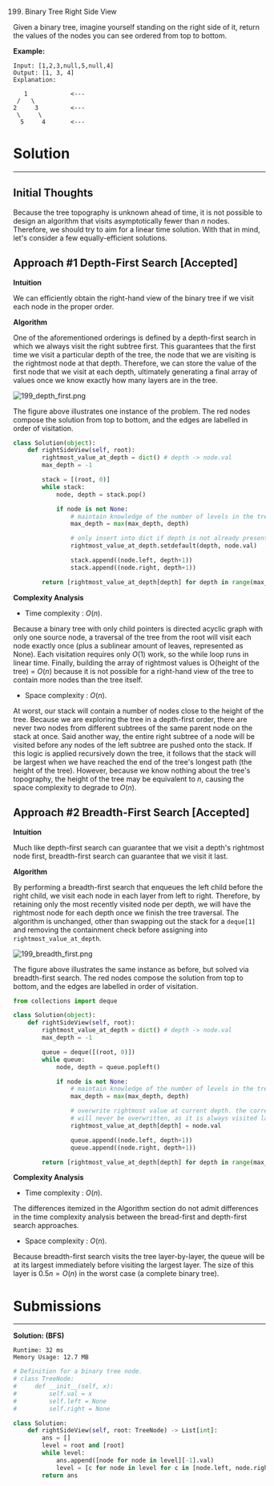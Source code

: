 199. Binary Tree Right Side View

Given a binary tree, imagine yourself standing on the right side of it, return the values of the nodes you can see ordered from top to bottom.

**Example:**
```
Input: [1,2,3,null,5,null,4]
Output: [1, 3, 4]
Explanation:

   1            <---
 /   \
2     3         <---
 \     \
  5     4       <---
```

# Solution
---
## Initial Thoughts
Because the tree topography is unknown ahead of time, it is not possible to design an algorithm that visits asymptotically fewer than $n$ nodes. Therefore, we should try to aim for a linear time solution. With that in mind, let's consider a few equally-efficient solutions.

## Approach #1 Depth-First Search [Accepted]
**Intuition**

We can efficiently obtain the right-hand view of the binary tree if we visit each node in the proper order.

**Algorithm**

One of the aforementioned orderings is defined by a depth-first search in which we always visit the right subtree first. This guarantees that the first time we visit a particular depth of the tree, the node that we are visiting is the rightmost node at that depth. Therefore, we can store the value of the first node that we visit at each depth, ultimately generating a final array of values once we know exactly how many layers are in the tree.

![199_depth_first.png](img/199_depth_first.png)

The figure above illustrates one instance of the problem. The red nodes compose the solution from top to bottom, and the edges are labelled in order of visitation.

```python
class Solution(object):
    def rightSideView(self, root):
        rightmost_value_at_depth = dict() # depth -> node.val
        max_depth = -1

        stack = [(root, 0)]
        while stack:
            node, depth = stack.pop()

            if node is not None:
                # maintain knowledge of the number of levels in the tree.
                max_depth = max(max_depth, depth)

                # only insert into dict if depth is not already present.
                rightmost_value_at_depth.setdefault(depth, node.val)

                stack.append((node.left, depth+1))
                stack.append((node.right, depth+1))

        return [rightmost_value_at_depth[depth] for depth in range(max_depth+1)]
```

**Complexity Analysis**

* Time complexity : $O(n)$.

Because a binary tree with only child pointers is directed acyclic graph with only one source node, a traversal of the tree from the root will visit each node exactly once (plus a sublinear amount of leaves, represented as None). Each visitation requires only $O(1)$ work, so the while loop runs in linear time. Finally, building the array of rightmost values is O(height of the tree) = $O(n)$ because it is not possible for a right-hand view of the tree to contain more nodes than the tree itself.

* Space complexity : $O(n)$.

At worst, our stack will contain a number of nodes close to the height of the tree. Because we are exploring the tree in a depth-first order, there are never two nodes from different subtrees of the same parent node on the stack at once. Said another way, the entire right subtree of a node will be visited before any nodes of the left subtree are pushed onto the stack. If this logic is applied recursively down the tree, it follows that the stack will be largest when we have reached the end of the tree's longest path (the height of the tree). However, because we know nothing about the tree's topography, the height of the tree may be equivalent to $n$, causing the space complexity to degrade to $O(n)$.

## Approach #2 Breadth-First Search [Accepted]
**Intuition**

Much like depth-first search can guarantee that we visit a depth's rightmost node first, breadth-first search can guarantee that we visit it last.

**Algorithm**

By performing a breadth-first search that enqueues the left child before the right child, we visit each node in each layer from left to right. Therefore, by retaining only the most recently visited node per depth, we will have the rightmost node for each depth once we finish the tree traversal. The algorithm is unchanged, other than swapping out the stack for a `deque[1]` and removing the containment check before assigning into `rightmost_value_at_depth`.

![199_breadth_first.png](img/199_breadth_first.png)

The figure above illustrates the same instance as before, but solved via breadth-first search. The red nodes compose the solution from top to bottom, and the edges are labelled in order of visitation.

```python
from collections import deque

class Solution(object):
    def rightSideView(self, root):
        rightmost_value_at_depth = dict() # depth -> node.val
        max_depth = -1

        queue = deque([(root, 0)])
        while queue:
            node, depth = queue.popleft()

            if node is not None:
                # maintain knowledge of the number of levels in the tree.
                max_depth = max(max_depth, depth)

                # overwrite rightmost value at current depth. the correct value
                # will never be overwritten, as it is always visited last.
                rightmost_value_at_depth[depth] = node.val

                queue.append((node.left, depth+1))
                queue.append((node.right, depth+1))

        return [rightmost_value_at_depth[depth] for depth in range(max_depth+1)]
```

**Complexity Analysis**

* Time complexity : $O(n)$.

The differences itemized in the Algorithm section do not admit differences in the time complexity analysis between the bread-first and depth-first search approaches.

* Space complexity : $O(n)$.

Because breadth-first search visits the tree layer-by-layer, the queue will be at its largest immediately before visiting the largest layer. The size of this layer is $0.5n = O(n)$ in the worst case (a complete binary tree).

# Submissions
---
**Solution: (BFS)**
```
Runtime: 32 ms
Memory Usage: 12.7 MB
```
```python
# Definition for a binary tree node.
# class TreeNode:
#     def __init__(self, x):
#         self.val = x
#         self.left = None
#         self.right = None

class Solution:
    def rightSideView(self, root: TreeNode) -> List[int]:
        ans = []
        level = root and [root]
        while level:
            ans.append([node for node in level][-1].val)
            level = [c for node in level for c in [node.left, node.right] if c]
        return ans
            
```